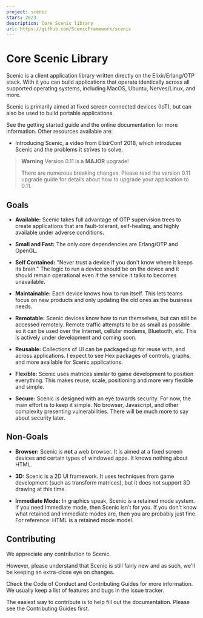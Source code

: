```yaml
---
project: scenic
stars: 2023
description: Core Scenic library
url: https://github.com/ScenicFramework/scenic
---
```


Core Scenic Library
===================

Scenic is a client application library written directly on the Elixir/Erlang/OTP stack. With it you can build applications that operate identically across all supported operating systems, including MacOS, Ubuntu, Nerves/Linux, and more.

Scenic is primarily aimed at fixed screen connected devices (IoT), but can also be used to build portable applications.

See the getting started guide and the online documentation for more information. Other resources available are:

-   Introducing Scenic, a video from ElixirConf 2018, which introduces Scenic and the problems it strives to solve.

> **Warning** Version 0.11 is a **MAJOR** upgrade!
> 
> There are numerous breaking changes. Please read the version 0.11 upgrade guide for details about how to upgrade your application to 0.11.

Goals
-----

-   **Available:** Scenic takes full advantage of OTP supervision trees to create applications that are fault-tolerant, self-healing, and highly available under adverse conditions.
    
-   **Small and Fast:** The only core dependencies are Erlang/OTP and OpenGL.
    
-   **Self Contained:** "Never trust a device if you don't know where it keeps its brain." The logic to run a device should be on the device and it should remain operational even if the service it talks to becomes unavailable.
    
-   **Maintainable:** Each device knows how to run itself. This lets teams focus on new products and only updating the old ones as the business needs.
    
-   **Remotable:** Scenic devices know how to run themselves, but can still be accessed remotely. Remote traffic attempts to be as small as possible so it can be used over the Internet, cellular modems, Bluetooth, etc. This is actively under development and coming soon.
    
-   **Reusable:** Collections of UI can be packaged up for reuse with, and across applications. I expect to see Hex packages of controls, graphs, and more available for Scenic applications.
    
-   **Flexible:** Scenic uses matrices similar to game development to position everything. This makes reuse, scale, positioning and more very flexible and simple.
    
-   **Secure:** Scenic is designed with an eye towards security. For now, the main effort is to keep it simple. No browser, Javascript, and other complexity presenting vulnerabilities. There will be much more to say about security later.
    

Non-Goals
---------

-   **Browser:** Scenic is **not** a web browser. It is aimed at a fixed screen devices and certain types of windowed apps. It knows nothing about HTML.
    
-   **3D:** Scenic is a 2D UI framework. It uses techniques from game development (such as transform matrices), but it does not support 3D drawing at this time.
    
-   **Immediate Mode:** In graphics speak, Scenic is a retained mode system. If you need immediate mode, then Scenic isn't for you. If you don't know what retained and immediate modes are, then you are probably just fine. For reference: HTML is a retained mode model.
    

Contributing
------------

We appreciate any contribution to Scenic.

However, please understand that Scenic is still fairly new and as such, we'll be keeping an extra-close eye on changes.

Check the Code of Conduct and Contributing Guides for more information. We usually keep a list of features and bugs in the issue tracker.

The easiest way to contribute is to help fill out the documentation. Please see the Contributing Guides first.
